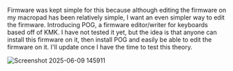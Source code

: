Firmware was kept simple for this because although editing the firmware on my macropad has been relatively simple, I want an even simpler way to edit the firmware. Introducing POG, a firmware editor/writer for keyboards based off of KMK. I have not tested it yet, but the idea is that anyone can install this firmware on it, then install POG and easily be able to edit the firmware on it. I'll update once I have the time to test this theory.

![Screenshot 2025-06-09 145911](https://github.com/user-attachments/assets/81a6ff96-f5bf-49d1-bb0b-9dd417a6e0d9)
